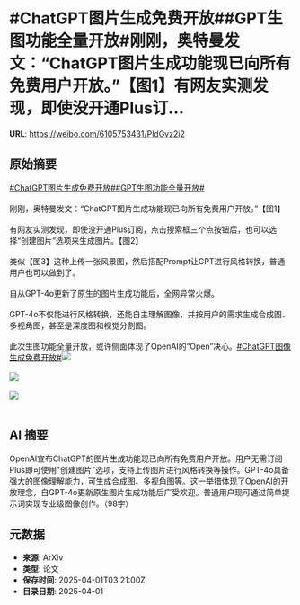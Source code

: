 # #ChatGPT图片生成免费开放##GPT生图功能全量开放#刚刚，奥特曼发文：“ChatGPT图片生成功能现已向所有免费用户开放。”【图1】有网友实测发现，即使没开通Plus订...

**URL**: https://weibo.com/6105753431/PldGvz2i2

## 原始摘要

<a href="https://m.weibo.cn/search?containerid=231522type%3D1%26t%3D10%26q%3D%23ChatGPT%E5%9B%BE%E7%89%87%E7%94%9F%E6%88%90%E5%85%8D%E8%B4%B9%E5%BC%80%E6%94%BE%23&amp;extparam=%23ChatGPT%E5%9B%BE%E7%89%87%E7%94%9F%E6%88%90%E5%85%8D%E8%B4%B9%E5%BC%80%E6%94%BE%23" data-hide=""><span class="surl-text">#ChatGPT图片生成免费开放#</span></a><a href="https://m.weibo.cn/search?containerid=231522type%3D1%26t%3D10%26q%3D%23GPT%E7%94%9F%E5%9B%BE%E5%8A%9F%E8%83%BD%E5%85%A8%E9%87%8F%E5%BC%80%E6%94%BE%23&amp;extparam=%23GPT%E7%94%9F%E5%9B%BE%E5%8A%9F%E8%83%BD%E5%85%A8%E9%87%8F%E5%BC%80%E6%94%BE%23" data-hide=""><span class="surl-text">#GPT生图功能全量开放#</span></a><br><br>刚刚，奥特曼发文：“ChatGPT图片生成功能现已向所有免费用户开放。”【图1】<br><br>有网友实测发现，即使没开通Plus订阅，点击搜索框三个点按钮后，也可以选择“创建图片”选项来生成图片。【图2】<br><br>类似【图3】这种上传一张风景图，然后搭配Prompt让GPT进行风格转换，普通用户也可以做到了。<br><br>自从GPT-4o更新了原生的图片生成功能后，全网异常火爆。<br><br>GPT-4o不仅能进行风格转换，还能自主理解图像，并按用户的需求生成合成图、多视角图，甚至是深度图和视觉分割图。<br><br>此次生图功能全量开放，或许侧面体现了OpenAI的“Open”决心。<a href="https://m.weibo.cn/search?containerid=231522type%3D1%26t%3D10%26q%3D%23ChatGPT%E5%9B%BE%E5%83%8F%E7%94%9F%E6%88%90%E5%85%8D%E8%B4%B9%E5%BC%80%E6%94%BE%23&amp;extparam=%23ChatGPT%E5%9B%BE%E5%83%8F%E7%94%9F%E6%88%90%E5%85%8D%E8%B4%B9%E5%BC%80%E6%94%BE%23" data-hide=""><span class="surl-text">#ChatGPT图像生成免费开放#</span></a><img style="" src="https://tvax4.sinaimg.cn/large/006Fd7o3gy1i014gypqdxj30vq0awdiq.jpg" referrerpolicy="no-referrer"><br><br><img style="" src="https://tvax4.sinaimg.cn/large/006Fd7o3gy1i014gzyu43j319e0oa0vy.jpg" referrerpolicy="no-referrer"><br><br><img style="" src="https://tvax3.sinaimg.cn/large/006Fd7o3gy1i014h29rndj30wc0zknne.jpg" referrerpolicy="no-referrer"><br><br>

## AI 摘要

OpenAI宣布ChatGPT的图片生成功能现已向所有免费用户开放。用户无需订阅Plus即可使用"创建图片"选项，支持上传图片进行风格转换等操作。GPT-4o具备强大的图像理解能力，可生成合成图、多视角图等。这一举措体现了OpenAI的开放理念，自GPT-4o更新原生图片生成功能后广受欢迎。普通用户现可通过简单提示词实现专业级图像创作。（98字）

## 元数据

- **来源**: ArXiv
- **类型**: 论文
- **保存时间**: 2025-04-01T03:21:00Z
- **目录日期**: 2025-04-01
